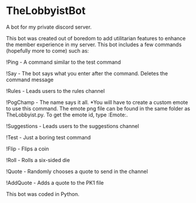 # TheLobbyistBot
A bot for my private discord server.

This bot was created out of boredom to add utilitarian features to enhance the member experience in my server. This bot includes a few commands (hopefully more to come) such as:

!Ping - A command similar to the test command

!Say - The bot says what you enter after the command. Deletes the command message

!Rules - Leads users to the rules channel

!PogChamp - The name says it all. *You will have to create a custom emote to use this command. The emote png file can be found in the same folder as TheLobbyist.py. To get the emote id, type \:Emote:.

!Suggestions - Leads users to the suggestions channel

!Test - Just a boring test command

!Flip - Flips a coin

!Roll - Rolls a six-sided die

!Quote - Randomly chooses a quote to send in the channel

!AddQuote - Adds a quote to the PK1 file

This bot was coded in Python.

